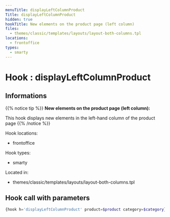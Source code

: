 ```yaml
---
menuTitle: displayLeftColumnProduct
Title: displayLeftColumnProduct
hidden: true
hookTitle: New elements on the product page (left column)
files:
  - themes/classic/templates/layouts/layout-both-columns.tpl
locations:
  - frontoffice
types:
  - smarty
---
```


# Hook : displayLeftColumnProduct

## Informations

{{% notice tip %}}
**New elements on the product page (left column):** 

This hook displays new elements in the left-hand column of the product page
{{% /notice %}}

Hook locations: 
  - frontoffice

Hook types: 
  - smarty

Located in: 
  - themes/classic/templates/layouts/layout-both-columns.tpl

## Hook call with parameters

```php
{hook h='displayLeftColumnProduct' product=$product category=$category}
```
